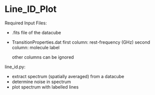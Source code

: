 # Line_ID_Plot
Required Input Files:
- .fits file of the datacube
- TransitionProperties.dat
    first column: rest-frequency (GHz)
    second column: molecule label
    
    other columns can be ignored

line_id.py:
- extract spectrum (spatially averaged) from a datacube
- determine noise in spectrum
- plot spectrum with labelled lines
